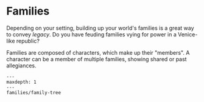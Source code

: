 # Families

Depending on your setting, building up your world's families is a great way to convey _legacy_. Do you have feuding families vying for power in a Venice-like republic?

Families are composed of characters, which make up their "members". A character can be a member of multiple families, showing shared or past allegiances.

```{toctree}
---
maxdepth: 1
---
families/family-tree
```